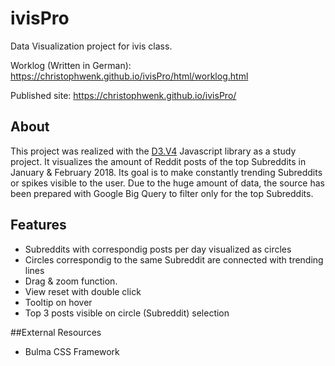 # ivisPro
Data Visualization project for ivis class.

Worklog (Written in German): https://christophwenk.github.io/ivisPro/html/worklog.html

Published site: https://christophwenk.github.io/ivisPro/

## About
This project was realized with the [D3.V4](https://d3js.org/) Javascript library as a study project.
It visualizes the amount of Reddit posts of the top Subreddits in January & February 2018.
Its goal is to make constantly trending Subreddits or spikes visible to the user. 
Due to the huge amount of data, the source has been prepared with Google Big Query to filter only for the top Subreddits.

## Features
- Subreddits with correspondig posts per day visualized as circles
- Circles correspondig to the same Subreddit are connected with trending lines 
- Drag & zoom function.
- View reset with double click
- Tooltip on hover
- Top 3 posts visible on circle (Subreddit) selection

##External Resources
- Bulma CSS Framework
